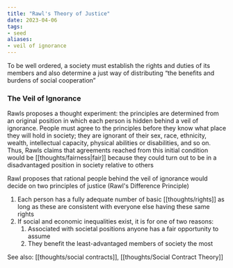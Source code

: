```yaml
---
title: "Rawl's Theory of Justice"
date: 2023-04-06
tags:
- seed
aliases:
- veil of ignorance
---
```


To be well ordered, a society must establish the rights and duties of its members and also determine a just way of distributing “the benefits and burdens of social cooperation”

### The Veil of Ignorance
Rawls proposes a thought experiment: the principles are determined from an original position in which each person is hidden behind a veil of ignorance. People must agree to the principles before they know what place they will hold in society; they are ignorant of their sex, race, ethnicity, wealth, intellectual capacity, physical abilities or disabilities, and so on. Thus, Rawls claims that agreements reached from this initial condition would be [[thoughts/fairness|fair]] because they could turn out to be in a disadvantaged position in society relative to others

Rawl proposes that rational people behind the veil of ignorance would decide on two principles of justice (Rawl's Difference Principle)

1. Each person has a fully adequate number of basic [[thoughts/rights]] as long as these are consistent with everyone else having these same rights
2. If social and economic inequalities exist, it is for one of two reasons:
	1. Associated with societal positions anyone has a fair opportunity to assume
	2. They benefit the least-advantaged members of society the most

See also: [[thoughts/social contracts]], [[thoughts/Social Contract Theory]]